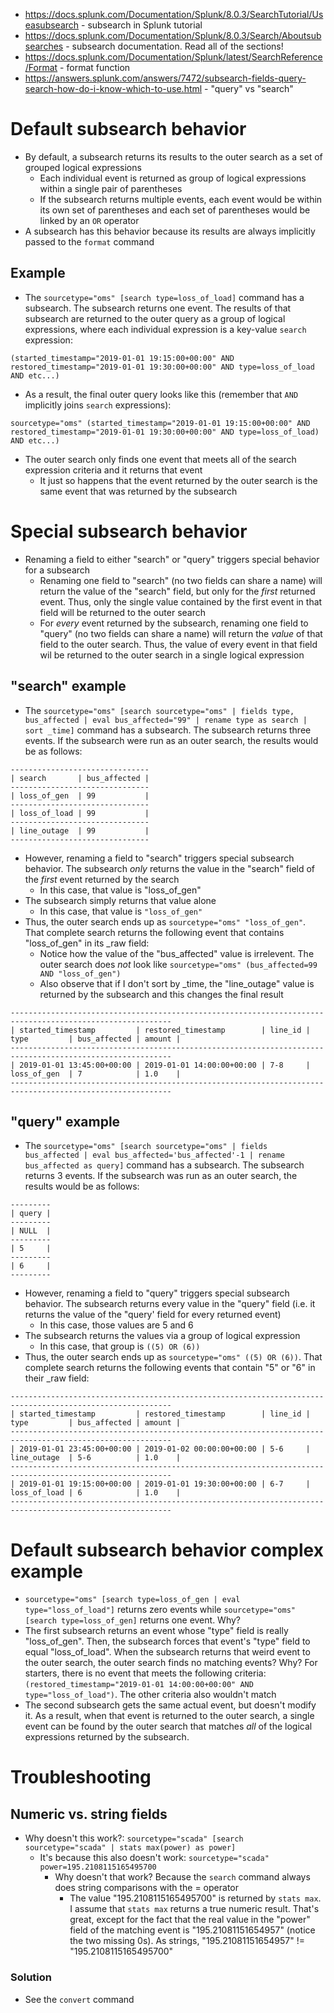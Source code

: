 - https://docs.splunk.com/Documentation/Splunk/8.0.3/SearchTutorial/Useasubsearch - subsearch in Splunk tutorial
- https://docs.splunk.com/Documentation/Splunk/8.0.3/Search/Aboutsubsearches - subsearch documentation. Read all of the sections!
- https://docs.splunk.com/Documentation/Splunk/latest/SearchReference/Format - format function
- https://answers.splunk.com/answers/7472/subsearch-fields-query-search-how-do-i-know-which-to-use.html - "query" vs "search"
# Default subsearch behavior
- By default, a subsearch returns its results to the outer search as a set of grouped logical expressions
  - Each individual event is returned as group of logical expressions within a single pair of parentheses
  - If the subsearch returns multiple events, each event would be within its own set of parentheses and each set of parentheses would be linked by an
    `OR` operator
- A subsearch has this behavior because its results are always implicitly passed to the `format` command
## Example
- The `sourcetype="oms" [search type=loss_of_load]` command has a subsearch. The subsearch returns one event. The results of that subsearch are
  returned to the outer query as a group of logical expressions, where each individual expression is a key-value `search` expression:
```
(started_timestamp="2019-01-01 19:15:00+00:00" AND restored_timestamp="2019-01-01 19:30:00+00:00" AND type=loss_of_load AND etc...)
```
- As a result, the final outer query looks like this (remember that `AND` implicitly joins `search` expressions):
```
sourcetype="oms" (started_timestamp="2019-01-01 19:15:00+00:00" AND restored_timestamp="2019-01-01 19:30:00+00:00" AND type=loss_of_load) AND etc...)
```
- The outer search only finds one event that meets all of the search expression criteria and it returns that event
  - It just so happens that the event returned by the outer search is the same event that was returned by the subsearch
# Special subsearch behavior
- Renaming a field to either "search" or "query" triggers special behavior for a subsearch
  - Renaming one field to "search" (no two fields can share a name) will return the value of the "search" field, but only for the *first* returned
    event. Thus, only the single value contained by the first event in that field will be returned to the outer search
  - For *every* event returned by the subsearch, renaming one field to "query" (no two fields can share a name) will return the *value* of that field
    to the outer search. Thus, the value of every event in that field wil be returned to the outer search in a single logical expression
## "search" example
- The `sourcetype="oms" [search sourcetype="oms" | fields type, bus_affected | eval bus_affected="99" | rename type as search | sort _time]` command
  has a subsearch. The subsearch returns three events. If the subsearch were run as an outer search, the results would be as follows:
```
-------------------------------
| search       | bus_affected |
-------------------------------
| loss_of_gen  | 99           |
-------------------------------
| loss_of_load | 99           |
-------------------------------
| line_outage  | 99           |
-------------------------------
```
- However, renaming a field to "search" triggers special subsearch behavior. The subsearch *only* returns the value in the "search" field of the
  *first* event returned by the search
  - In this case, that value is "loss_of_gen"
- The subsearch simply returns that value alone
  - In this case, that value is `"loss_of_gen"`
- Thus, the outer search ends up as `sourcetype="oms" "loss_of_gen"`. That complete search returns the following event that contains "loss_of_gen" in
  its _raw field:
  - Notice how the value of the "bus_affected" value is irrelevent. The outer search does *not* look like `sourcetype="oms" (bus_affected=99 AND "loss_of_gen")`
  - Also observe that if I don't sort by _time, the "line_outage" value is returned by the subsearch and this changes the final result
```
----------------------------------------------------------------------------------------------------------
| started_timestamp         | restored_timestamp        | line_id | type         | bus_affected | amount |
----------------------------------------------------------------------------------------------------------
| 2019-01-01 13:45:00+00:00 | 2019-01-01 14:00:00+00:00 | 7-8     | loss_of_gen  | 7            | 1.0    |
----------------------------------------------------------------------------------------------------------
```
## "query" example
- The `sourcetype="oms" [search sourcetype="oms" | fields bus_affected | eval bus_affected='bus_affected'-1 | rename bus_affected as query]` command
  has a subsearch. The subsearch returns 3 events. If the subsearch was run as an outer search, the results would be as follows:
```
---------
| query |
---------
| NULL  |
---------
| 5     |
---------
| 6     |
---------
```
- However, renaming a field to "query" triggers special subsearch behavior. The subsearch returns every value in the "query" field (i.e. it returns
  the value of the "query' field for every returned event)
  - In this case, those values are 5 and 6
- The subsearch returns the values via a group of logical expression
  - In this case, that group is `((5) OR (6))`
- Thus, the outer search ends up as `sourcetype="oms" ((5) OR (6))`. That complete search returns the following events that contain "5" or "6" in
  their _raw field:
```
----------------------------------------------------------------------------------------------------------
| started_timestamp         | restored_timestamp        | line_id | type         | bus_affected | amount |
----------------------------------------------------------------------------------------------------------
| 2019-01-01 23:45:00+00:00 | 2019-01-02 00:00:00+00:00 | 5-6     | line_outage  | 5-6          | 1.0    |
----------------------------------------------------------------------------------------------------------
| 2019-01-01 19:15:00+00:00 | 2019-01-01 19:30:00+00:00 | 6-7     | loss_of_load | 6            | 1.0    |
----------------------------------------------------------------------------------------------------------
```
# Default subsearch behavior complex example
- `sourcetype="oms" [search type=loss_of_gen | eval type="loss_of_load"]` returns zero events while `sourcetype="oms" [search type=loss_of_gen]`
  returns one event. Why?
- The first subsearch returns an event whose "type" field is really "loss_of_gen". Then, the subsearch forces that event's "type" field to equal
  "loss_of_load". When the subsearch returns that weird event to the outer search, the outer search finds no matching events? Why? For starters, there
  is no event that meets the following criteria: `(restored_timestamp="2019-01-01 14:00:00+00:00" AND type="loss_of_load")`. The other criteria also
  wouldn't match
- The second subsearch gets the same actual event, but doesn't modify it. As a result, when that event is returned to the outer search, a single event
  can be found by the outer search that matches *all* of the logical expressions returned by the subsearch.
# Troubleshooting
## Numeric vs. string fields
- Why doesn't this work?: `sourcetype="scada" [search sourcetype="scada" | stats max(power) as power]`
  - It's because this also doesn't work: `sourcetype="scada" power=195.2108115165495700`
    - Why doesn't that work? Because the `search` command always does string comparisons with the = operator 
      -  The value "195.2108115165495700" is returned by `stats max`. I assume that `stats max` returns a true numeric result. That's great, except
         for the fact that the real value in the "power" field of the matching event is "195.21081151654957" (notice the two missing 0s). As strings,
         "195.21081151654957" != "195.2108115165495700"
### Solution
- See the `convert` command